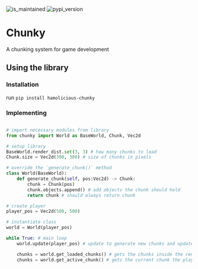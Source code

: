 ![is_maintained](https://camo.githubusercontent.com/6e4da91cb02711349e6b9d0aba6a767362818c1d17891a02f06fded4415f6172/68747470733a2f2f696d672e736869656c64732e696f2f62616467652f4d61696e7461696e65642533462d7965732d677265656e2e737667)
![pypi_version](https://img.shields.io/badge/pypi-v1.1.1-%233775A9)

# Chunky
A chunking system for game development


## Using the library

### Installation
run `pip install hamolicious-chunky`

### Implementing
```python

# import necessary modules from library
from chunky import World as BaseWorld, Chunk, Vec2d

# setup library
BaseWorld.render_dist.set(3, 3) # how many chunks to load
Chunk.size = Vec2d(300, 300) # size of chunks in pixels

# override the `generate_chunk()` method
class World(BaseWorld):
	def generate_chunk(self, pos:Vec2d) -> Chunk:
		chunk = Chunk(pos)
		chunk.objects.append() # add objects the chunk should hold
		return chunk # should always return chunk

# create player
player_pos = Vec2d(500, 500)

# instantiate class
world = World(player_pos)

while True: # main loop
	world.update(player_pos) # update to generate new chunks and update the loaded chunks

	chunks = world.get_loaded_chunks() # gets the chunks inside the render distance
	chunks = world.get_active_chunk() # gets the current chunk the player is in

```

